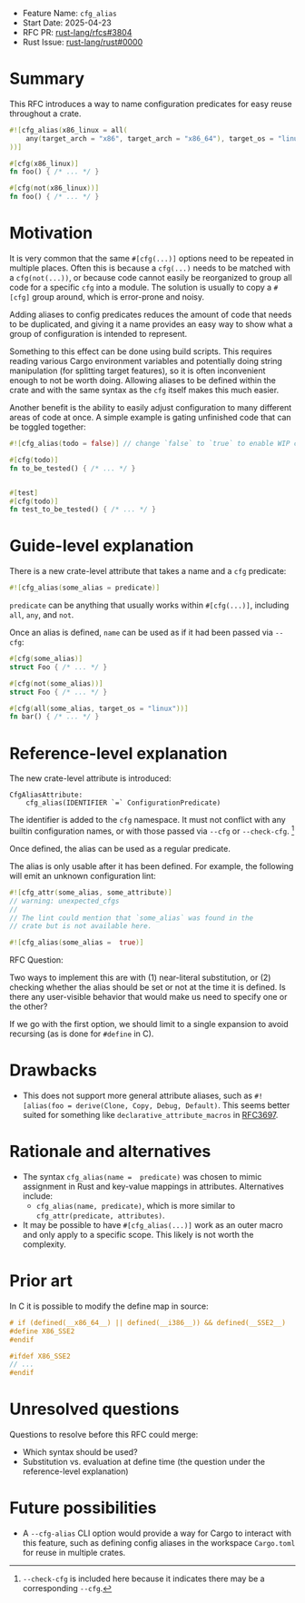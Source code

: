 - Feature Name: `cfg_alias`
- Start Date: 2025-04-23
- RFC PR: [rust-lang/rfcs#3804](https://github.com/rust-lang/rfcs/pull/3804)
- Rust Issue:
  [rust-lang/rust#0000](https://github.com/rust-lang/rust/issues/0000)

# Summary

[summary]: #summary

This RFC introduces a way to name configuration predicates for easy reuse
throughout a crate.

```rust
#![cfg_alias(x86_linux = all(
    any(target_arch = "x86", target_arch = "x86_64"), target_os = "linux"
))]

#[cfg(x86_linux)]
fn foo() { /* ... */ }

#[cfg(not(x86_linux))]
fn foo() { /* ... */ }
```

# Motivation

[motivation]: #motivation

It is very common that the same `#[cfg(...)]` options need to be repeated in
multiple places. Often this is because a `cfg(...)` needs to be matched with a
`cfg(not(...))`, or because code cannot easily be reorganized to group all code
for a specific `cfg` into a module. The solution is usually to copy a `#[cfg]`
group around, which is error-prone and noisy.

Adding aliases to config predicates reduces the amount of code that needs to be
duplicated, and giving it a name provides an easy way to show what a group of
configuration is intended to represent.

Something to this effect can be done using build scripts. This requires reading
various Cargo environment variables and potentially doing string manipulation
(for splitting target features), so it is often inconvenient enough to not be
worth doing. Allowing aliases to be defined within the crate and with the same
syntax as the `cfg` itself makes this much easier.

Another benefit is the ability to easily adjust configuration to many different
areas of code at once. A simple example is gating unfinished code that can be
toggled together:

```rust
#![cfg_alias(todo = false)] // change `false` to `true` to enable WIP code

#[cfg(todo)]
fn to_be_tested() { /* ... */ }


#[test]
#[cfg(todo)]
fn test_to_be_tested() { /* ... */ }
```

# Guide-level explanation

[guide-level-explanation]: #guide-level-explanation

There is a new crate-level attribute that takes a name and a `cfg` predicate:

```rust
#![cfg_alias(some_alias = predicate)]
```

`predicate` can be anything that usually works within `#[cfg(...)]`, including
`all`, `any`, and `not`.

Once an alias is defined, `name` can be used as if it had been passed via
`--cfg`:

```rust
#[cfg(some_alias)]
struct Foo { /* ... */ }

#[cfg(not(some_alias))]
struct Foo { /* ... */ }

#[cfg(all(some_alias, target_os = "linux"))]
fn bar() { /* ... */ }
```

# Reference-level explanation

[reference-level-explanation]: #reference-level-explanation

The new crate-level attribute is introduced:

```text
CfgAliasAttribute:
    cfg_alias(IDENTIFIER `=` ConfigurationPredicate)
```

The identifier is added to the `cfg` namespace. It must not conflict with any
builtin configuration names, or with those passed via `--cfg` or `--check-cfg`. [^check-cfg]

Once defined, the alias can be used as a regular predicate.

The alias is only usable after it has been defined. For example, the following
will emit an unknown configuration lint:

```rust
#![cfg_attr(some_alias, some_attribute)]
// warning: unexpected_cfgs
//
// The lint could mention that `some_alias` was found in the
// crate but is not available here.

#![cfg_alias(some_alias =  true)]
```

RFC Question:

Two ways to implement this are with (1) near-literal substitution, or (2)
checking whether the alias should be set or not at the time it is defined. Is
there any user-visible behavior that would make us need to specify one or the
other?

If we go with the first option, we should limit to a single expansion to avoid
recursing (as is done for `#define` in C).

[^check-cfg]: `--check-cfg` is included here because it indicates there may be a
    corresponding `--cfg`.

# Drawbacks

[drawbacks]: #drawbacks

- This does not support more general attribute aliases, such as
  `#![alias(foo = derive(Clone, Copy, Debug, Default)`. This seems better suited
  for something like `declarative_attribute_macros` in [RFC3697].

[RFC3697]: https://github.com/rust-lang/rfcs/pull/3697

# Rationale and alternatives

[rationale-and-alternatives]: #rationale-and-alternatives

- The syntax `cfg_alias(name =  predicate)` was chosen to mimic assignment in
  Rust and key-value mappings in attributes. Alternatives include:
  - `cfg_alias(name, predicate)`, which is more similar to
    `cfg_attr(predicate, attributes)`.
- It may be possible to have `#[cfg_alias(...)]` work as an outer macro and only
  apply to a specific scope. This likely is not worth the complexity.

# Prior art

[prior-art]: #prior-art

In C it is possible to modify the define map in source:

```c
# if (defined(__x86_64__) || defined(__i386__)) && defined(__SSE2__)
#define X86_SSE2
#endif

#ifdef X86_SSE2
// ...
#endif
```

# Unresolved questions

[unresolved-questions]: #unresolved-questions

Questions to resolve before this RFC could merge:

- Which syntax should be used?
- Substitution vs. evaluation at define time (the question under the
  reference-level explanation)

# Future possibilities

[future-possibilities]: #future-possibilities

- A `--cfg-alias` CLI option would provide a way for Cargo to interact with this
  feature, such as defining config aliases in the workspace `Cargo.toml` for
  reuse in multiple crates.
